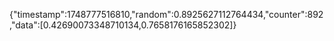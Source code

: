 {"timestamp":1748777516810,"random":0.8925627112764434,"counter":892,"data":[0.42690073348710134,0.7658176165852302]}
